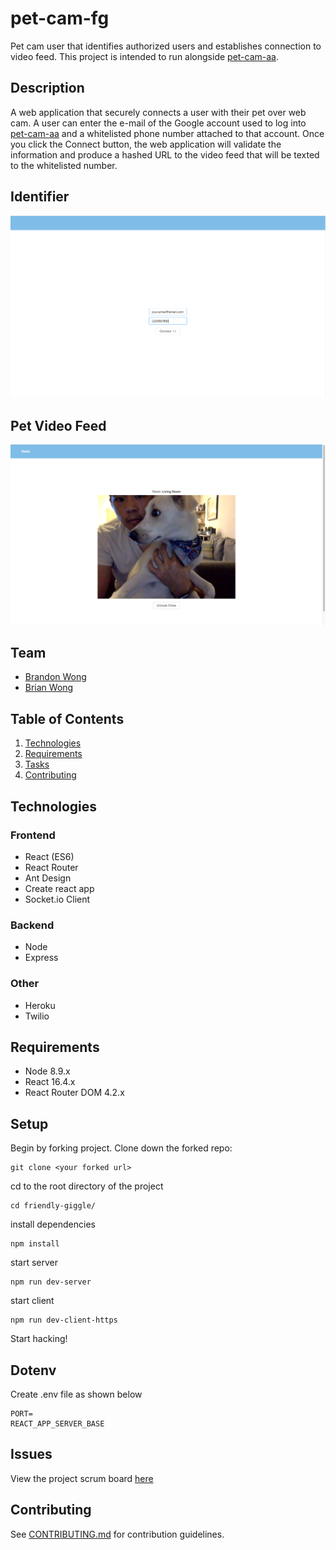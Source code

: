 # pet-cam-fg
Pet cam user that identifies authorized users and establishes connection to video feed. This project is intended to run alongside [pet-cam-aa](https://github.com/wongbros/automatic-adventure).

## Description
A web application that securely connects a user with their pet over web cam. A user can enter the e-mail of the Google account used to log into [pet-cam-aa](https://github.com/wongbros/automatic-adventure) and a whitelisted phone number attached to that account. Once you click the Connect button, the web application will validate the information and produce a hashed URL to the video feed that will be texted to the whitelisted number.

Identifier
----
![](./docs/1-identifier.png)

Pet Video Feed
----
![](./docs/2-pet-video-feed.png)

## Team
  - [Brandon Wong](https://github.com/blhwong)
  - [Brian Wong](https://github.com/brianlwong)

## Table of Contents
1. [Technologies](#Technologies)
1. [Requirements](#Requirements)
1. [Tasks](#Tasks)
1. [Contributing](#contributing)

## Technologies

### Frontend
- React (ES6)
- React Router
- Ant Design
- Create react app
- Socket.io Client

### Backend
- Node
- Express

### Other
- Heroku
- Twilio

## Requirements
- Node 8.9.x
- React 16.4.x
- React Router DOM 4.2.x

## Setup
Begin by forking project. Clone down the forked repo:
```
git clone <your forked url>
```
cd to the root directory of the project
```
cd friendly-giggle/
```
install dependencies
```
npm install
```
start server
```
npm run dev-server
```
start client
```
npm run dev-client-https
```
Start hacking!

## Dotenv
Create .env file as shown below
```
PORT=
REACT_APP_SERVER_BASE
```

## Issues
View the project scrum board [here](https://github.com/orgs/wongbros/projects/1)

## Contributing
See [CONTRIBUTING.md](CONTRIBUTING.md) for contribution guidelines.
